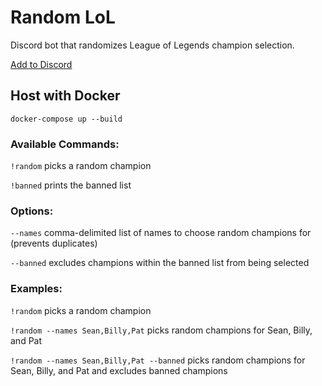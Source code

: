 # Random LoL

Discord bot that randomizes League of Legends champion selection.

[Add to Discord](https://discord.com/api/oauth2/authorize?client_id=925425399108894791&permissions=2048&scope=bot)

## Host with Docker
```
docker-compose up --build
```

### Available Commands:
`!random` picks a random champion

`!banned` prints the banned list

### Options:
`--names` comma-delimited list of names to choose random champions for (prevents duplicates)

`--banned` excludes champions within the banned list from being selected

### Examples:

`!random` picks a random champion

`!random --names Sean,Billy,Pat` picks random champions for Sean, Billy, and Pat

`!random --names Sean,Billy,Pat --banned` picks random champions for Sean, Billy, and Pat and excludes banned champions
